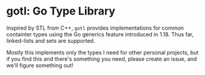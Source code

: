 # gotl: Go Type Library
Inspired by STL from C++, `gotl` provides implementations for common containter types using the Go generics feature introduced in 1.18. Thus far, linked-lists and sets are supported.

Mostly this implements only the types I need for other personal projects, but if you find this and there's something you need, please create an issue, and we'll figure something out!

